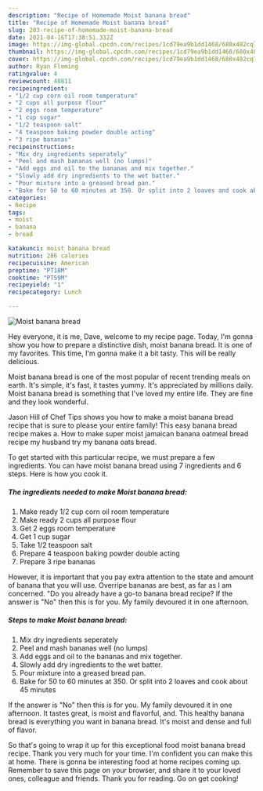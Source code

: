 ```yaml
---
description: "Recipe of Homemade Moist banana bread"
title: "Recipe of Homemade Moist banana bread"
slug: 203-recipe-of-homemade-moist-banana-bread
date: 2021-04-16T17:38:51.332Z
image: https://img-global.cpcdn.com/recipes/1cd79ea9b1dd1468/680x482cq70/moist-banana-bread-recipe-main-photo.jpg
thumbnail: https://img-global.cpcdn.com/recipes/1cd79ea9b1dd1468/680x482cq70/moist-banana-bread-recipe-main-photo.jpg
cover: https://img-global.cpcdn.com/recipes/1cd79ea9b1dd1468/680x482cq70/moist-banana-bread-recipe-main-photo.jpg
author: Ryan Fleming
ratingvalue: 4
reviewcount: 40811
recipeingredient:
- "1/2 cup corn oil room temperature"
- "2 cups all purpose flour"
- "2 eggs room temperature"
- "1 cup sugar"
- "1/2 teaspoon salt"
- "4 teaspoon baking powder double acting"
- "3 ripe bananas"
recipeinstructions:
- "Mix dry ingredients seperately"
- "Peel and mash bananas well (no lumps)"
- "Add eggs and oil to the bananas and mix together."
- "Slowly add dry ingredients to the wet batter."
- "Pour mixture into a greased bread pan."
- "Bake for 50 to 60 minutes at 350. Or split into 2 loaves and cook about 45 minutes"
categories:
- Recipe
tags:
- moist
- banana
- bread

katakunci: moist banana bread 
nutrition: 286 calories
recipecuisine: American
preptime: "PT18M"
cooktime: "PT59M"
recipeyield: "1"
recipecategory: Lunch

---
```



![Moist banana bread](https://img-global.cpcdn.com/recipes/1cd79ea9b1dd1468/680x482cq70/moist-banana-bread-recipe-main-photo.jpg)

Hey everyone, it is me, Dave, welcome to my recipe page. Today, I'm gonna show you how to prepare a distinctive dish, moist banana bread. It is one of my favorites. This time, I'm gonna make it a bit tasty. This will be really delicious.

Moist banana bread is one of the most popular of recent trending meals on earth. It's simple, it's fast, it tastes yummy. It's appreciated by millions daily. Moist banana bread is something that I've loved my entire life. They are fine and they look wonderful.

Jason Hill of Chef Tips shows you how to make a moist banana bread recipe that is sure to please your entire family! This easy banana bread recipe makes a. How to make super moist jamaican banana oatmeal bread recipe my husband try my banana oats bread.


To get started with this particular recipe, we must prepare a few ingredients. You can have moist banana bread using 7 ingredients and 6 steps. Here is how you cook it.

<!--inarticleads1-->

##### The ingredients needed to make Moist banana bread:

1. Make ready 1/2 cup corn oil room temperature
1. Make ready 2 cups all purpose flour
1. Get 2 eggs room temperature
1. Get 1 cup sugar
1. Take 1/2 teaspoon salt
1. Prepare 4 teaspoon baking powder double acting
1. Prepare 3 ripe bananas


However, it is important that you pay extra attention to the state and amount of banana that you will use. Overripe bananas are best, as far as I am concerned. &#34;Do you already have a go-to banana bread recipe? If the answer is &#34;No&#34; then this is for you. My family devoured it in one afternoon. 

<!--inarticleads2-->

##### Steps to make Moist banana bread:

1. Mix dry ingredients seperately
1. Peel and mash bananas well (no lumps)
1. Add eggs and oil to the bananas and mix together.
1. Slowly add dry ingredients to the wet batter.
1. Pour mixture into a greased bread pan.
1. Bake for 50 to 60 minutes at 350. Or split into 2 loaves and cook about 45 minutes


If the answer is &#34;No&#34; then this is for you. My family devoured it in one afternoon. It tastes great, is moist and flavorful, and. This healthy banana bread is everything you want in banana bread. It&#39;s moist and dense and full of flavor. 

So that's going to wrap it up for this exceptional food moist banana bread recipe. Thank you very much for your time. I'm confident you can make this at home. There is gonna be interesting food at home recipes coming up. Remember to save this page on your browser, and share it to your loved ones, colleague and friends. Thank you for reading. Go on get cooking!
